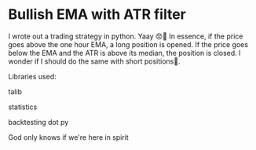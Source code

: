 # Bullish EMA with ATR filter
I wrote out a trading strategy in python. Yaay 😞🔫
In essence, if the price goes above the one hour EMA, a long position is opened. If the price goes below the EMA and the ATR is above its median, the position is closed. I wonder if I should do the same with short positions🤔.

Libraries used:

talib

statistics

backtesting dot py


God only knows if we're here in spirit
